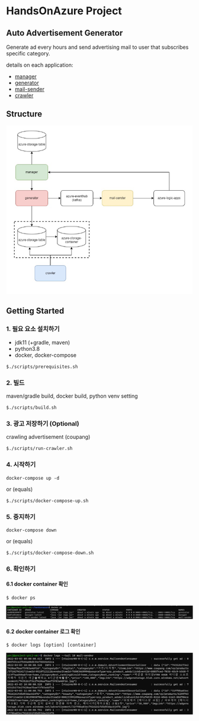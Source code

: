 # HandsOnAzure Project

## Auto Advertisement Generator

Generate ad every hours and send advertising mail to user that subscribes specific category.

details on each application:
- [manager](https://github.com/dksshddl/HandsOnAzure/tree/master/project/manager)
- [generator](https://github.com/dksshddl/HandsOnAzure/tree/master/project/generator)
- [mail-sender](https://github.com/dksshddl/HandsOnAzure/tree/master/project/mail-sender)
- [crawler](https://github.com/dksshddl/HandsOnAzure/tree/master/project/crawler)

## Structure
![structure](./images/structure.jpg)

## Getting Started

### 1. 필요 요소 설치하기

- jdk11 (+gradle, maven)
- python3.8
- docker, docker-compose

```
$./scripts/prerequisites.sh
```
### 2. 빌드
maven/gradle build, docker build, python venv setting
```
$./scripts/build.sh
```
### 3. 광고 저장하기 (Optional)
crawling advertisement (coupang)
```
$./scripts/run-crawler.sh
```
### 4. 시작하기
```
docker-compose up -d
```
or (equals)
```
$./scripts/docker-compose-up.sh
```

### 5. 중지하기
```
docker-compose down
```

or (equals)
```
$./scripts/docker-compose-down.sh
```

### 6. 확인하기
#### 6.1 docker container 확인
```
$ docker ps
```
![docker ps](./images/docker.jpg)

#### 6.2 docker container 로그 확인
```
$ docker logs [option] [container]
```
![docker log](./images/docker%20log.jpg)